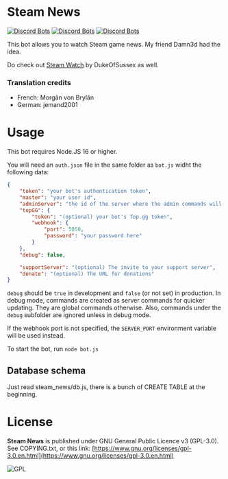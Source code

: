 
# Steam News

[![Discord Bots](https://top.gg/api/widget/status/929757212841226292.svg)](https://top.gg/bot/929757212841226292)
[![Discord Bots](https://top.gg/api/widget/servers/929757212841226292.svg)](https://top.gg/bot/929757212841226292)
[![Discord Bots](https://top.gg/api/widget/upvotes/929757212841226292.svg)](https://top.gg/bot/929757212841226292)

This bot allows you to watch Steam game news. My friend Damn3d had the idea.

Do check out [Steam Watch](https://github.com/dukeofsussex/SteamWatch) by DukeOfSussex as well.

### Translation credits

- French: Morgân von Brylân
- German: jemand2001

# Usage
This bot requires Node.JS 16 or higher.

You will need an `auth.json` file in the same folder as `bot.js` widht the following data:
```JSON
{
	"token": "your bot's authentication token",
 	"master": "your user id",
	"adminServer": "the id of the server where the admin commands will be available, for you",
	"topGG": {
		"token": "(optional) your bot's Top.gg token",
		"webhook": {
			"port": 5050,
			"password": "your password here"
		}
	},
	"debug": false,

	"supportServer": "(optional) The invite to your support server",
	"donate": "(optional) The URL for donations"
}
```
`debug` should be `true` in development and `false` (or not set) in production. In debug mode, commands are created as server commands for quicker updating. They are global commands otherwise. Also, commands under the `debug` subfolder are ignored unless in debug mode.

If the webhook port is not specified, the `SERVER_PORT` environment variable will be used instead.

To start the bot, run `node bot.js`

## Database schema
Just read steam_news/db.js, there is a bunch of CREATE TABLE at the beginning.

# License
**Steam News** is published under GNU General Public Licence v3 (GPL-3.0). See COPYING.txt, or this link: [https://www.gnu.org/licenses/gpl-3.0.en.html](https://www.gnu.org/licenses/gpl-3.0.en.html)

![GPL](https://upload.wikimedia.org/wikipedia/commons/thumb/9/93/GPLv3_Logo.svg/240px-GPLv3_Logo.svg.png)
